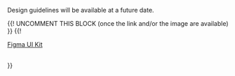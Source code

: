 <section data-section="design-guidelines">
  
  <p class="dummy-paragraph">Design guidelines will be available at a future date.</p>
  {{! UNCOMMENT THIS BLOCK (once the link and/or the image are available) }}
  {{!
  <div class="dummy-design-guidelines">
    <p class="dummy-paragraph">
      <a href="[ADD THE LINK TO THE FIGMA FILE/PAGE HERE!]" target="_blank" rel="noopener noreferrer">Figma UI Kit</a>
    </p>
    <br />
    <img class="dummy-figma-docs" src="/assets/images/avatar-design-usage.png" alt="" role="none" />
  </div>
  }}
</section>